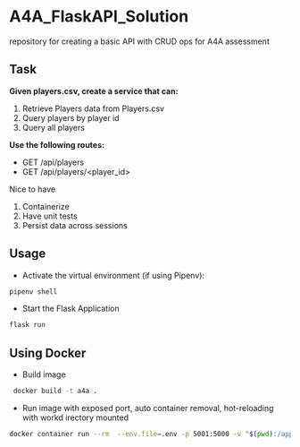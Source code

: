 # A4A_FlaskAPI_Solution
repository for creating a basic API with CRUD ops for A4A assessment

## Task

**Given players.csv, create a service that can:**

1. Retrieve Players data from Players.csv
2. Query players by player id
3. Query all players

**Use the following routes:**

* GET /api/players
* GET /api/players/<player_id>

Nice to have

1. Containerize
2. Have unit tests
3. Persist data across sessions

## Usage

* Activate the virtual environment (if using Pipenv):
```bash
pipenv shell
```
* Start the Flask Application

```bash
flask run
```

## Using Docker

* Build image
```bash
 docker build -t a4a .
```
* Run image with exposed port, auto container removal, hot-reloading with workd irectory mounted

```bash
docker container run --rm  --env.file=.env -p 5001:5000 -v "$(pwd):/app a4a
```